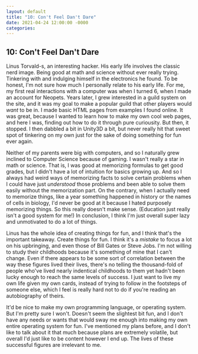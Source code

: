```yaml
---	
layout: default	
title: "10: Con't Feel Dan't Dare"	
date: 2021-04-24 12:00:00 -0000	
categories:	
---
```


## 10: Con't Feel Dan't Dare 

Linus Torvald-s, an interesting hacker. His early life involves the classic nerd image. Being good at math and science without ever really trying. Tinkering with and indulging himself in the electronics he found. To be honest, I'm not sure how much I personally relate to his early life. For me, my first real interactions with a computer was when I turned 6, when I made an account for Neopets. Years later, I grew interested in a guild system on the site, and it was my goal to make a popular guild that other players would _want_ to be in. I made basic HTML pages from examples I found online. It was great, because I wanted to learn how to make my own cool web pages, and here I was, finding out how to do it through pure curiousity. But then, it stopped. I then dabbled a bit in Unity3D a bit, but never really hit that sweet spot of tinkering on my own just for the sake of doing something for fun ever again.

Neither of my parents were big with computers, and so I naturally grew inclined to Computer Science because of gaming. I wasn't really a star in math or science. That is, I was good at memorizing formulas to get good grades, but I didn't have a lot of intuition for basics growing up. And so I always had weird ways of memorizing facts to solve certain problems when I could have just _understood_ those problems and been able to solve them easily without the memorization part. On the contrary, when I actually need to memorize things, like a year something happened in history or the names of cells in biology, I'd never be good at it because I hated purposely memorizing things. So this really doesn't make sense. (Education just really isn't a good system for me!) In conclusion, I think I'm just overall super lazy and unmotivated to do a lot of things.

Linus has the whole idea of creating things for fun, and I think that's the important takeaway. Create things for fun. I think it's a _mistake_ to focus a lot on his upbringing, and even those of Bill Gates or Steve Jobs. I'm not willing to study their childhoods because it's something of mine that I can't change. Even if there appears to be some sort of correlation between the way these figures lived their lives, there's no telling the thousand-fold of people who've lived nearly indentical childhoods to them yet hadn't been lucky enough to reach the same levels of success. I just want to live my own life given my own cards, instead of trying to follow in the footsteps of someone else, which I feel is really hard not to do if you're reading an autobiography of theirs.

It'd be nice to make my own programming language, or operating system. But I'm pretty sure I won't. Doesn't seem the slightest bit fun, and I don't have any needs or wants that would sway me enough into making my own entire operating system for fun. I've mentioned my plans before, and I don't like to talk about it that much because plans are extremely volatile, but overall I'd just like to be content however I end up. The lives of these successful figures are irrelevant to me. 
